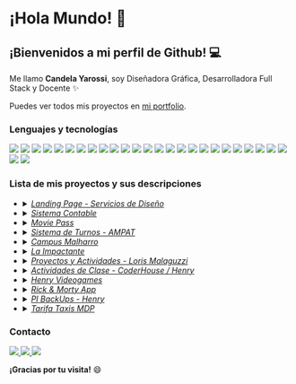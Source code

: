 # ¡Hola Mundo! 🤗

## **¡Bienvenidos a mi perfil de Github!** 💻

Me llamo **Candela Yarossi**, soy Diseñadora Gráfica, Desarrolladora Full Stack y Docente ✨

Puedes ver todos mis proyectos en <a href="#">mi portfolio</a>.

### Lenguajes y tecnologías

<img src="https://img.shields.io/badge/Git-F05032?logo=git&logoColor=fff"/>
<img src="https://img.shields.io/badge/C-black?logo=c&logoColor=fff"/>
<img src="https://img.shields.io/badge/C++-grey?logo=cplusplus&logoColor=fff"/>
<img src="https://img.shields.io/badge/HTML-E34F26?logo=html5&logoColor=fff"/>
<img src="https://img.shields.io/badge/CSS-1572B6?logo=css3&logoColor=fff"/>
<img src="https://img.shields.io/badge/Boostrap-7952B3?logo=bootstrap&logoColor=fff"/>
<img src="https://img.shields.io/badge/UIkit-2396F3?logo=uikit&logoColor=fff"/>
<img src="https://img.shields.io/badge/Java-brown?logo=java&logoColor=fff"/>
<img src="https://img.shields.io/badge/PHP-777BB4?logo=php&logoColor=fff"/>
<img src="https://img.shields.io/badge/Python-3776AB?logo=python&logoColor=fff"/>
<img src="https://img.shields.io/badge/Lua-2C2D72?logo=lua&logoColor=fff"/>
<img src="https://img.shields.io/badge/JavaScript-F7DF1E?logo=javascript&logoColor=000"/>
<img src="https://img.shields.io/badge/JQuery-0769AD?logo=jquery&logoColor=fff"/>
<img src="https://img.shields.io/badge/AJAX-red?logo=ajax&logoColor=fff"/>
<img src="https://img.shields.io/badge/NodeJS-339933?logo=nodedotjs&logoColor=fff"/>
<img src="https://img.shields.io/badge/Express-black?logo=express&logoColor=fff"/>
<img src="https://img.shields.io/badge/Jest-C21325?logo=jest&logoColor=fff"/>
<img src="https://img.shields.io/badge/Mocha-8D6748?logo=mocha&logoColor=fff"/>
<img src="https://img.shields.io/badge/Supertest-grey?logo=supertest&logoColor=fff"/>
<img src="https://img.shields.io/badge/ReactJS-61DAFB?logo=react&logoColor=000"/>
<img src="https://img.shields.io/badge/Vite-646CFF?logo=vite&logoColor=fff"/>
<img src="https://img.shields.io/badge/Redux-764ABC?logo=redux&logoColor=fff"/>
<img src="https://img.shields.io/badge/Styled%20Components-DB7093?logo=styled-components&logoColor=fff"/>
<img src="https://img.shields.io/badge/MySQL-4479A1?logo=mysql&logoColor=fff"/>
<img src="https://img.shields.io/badge/MariaDB-003545?logo=mariadb&logoColor=fff"/>
<img src="https://img.shields.io/badge/PostgreSQL-4169E1?logo=postgresql&logoColor=fff"/>
<img src="https://img.shields.io/badge/Sequelize-52B0E7?logo=sequelize&logoColor=fff"/>

### Lista de mis proyectos y sus descripciones

<ul> 
    <li>
        <details>
            <summary><a href="#"><i>Landing Page - Servicios de Diseño</i></a></summary>
        </details>
    </li>
    <li>
        <details>
            <summary><a href="#"><i>Sistema Contable</i></a></summary>
        </details>
    </li>
    <li>
        <details>
            <summary><a href="#"><i>Movie Pass</i></a></summary>
        </details>
    </li>
    <li>
        <details>
            <summary><a href="#"><i>Sistema de Turnos - AMPAT</i></a></summary>
        </details>
    </li>
    <li>
        <details>
            <summary><a href="#"><i>Campus Malharro</i></a></summary>
        </details>
    </li>
    <li>
        <details>
            <summary><a href="#"><i>La Impactante</i></a></summary>
        </details>
    </li>
    <li>
        <details>
            <summary><a href="#"><i>Proyectos y Actividades - Loris Malaguzzi</i></a></summary>
        </details>
    </li>
    <li>
        <details>
            <summary><a href="#"><i>Actividades de Clase - CoderHouse / Henry</i></a></summary>
        </details>
    </li>
    <li>
        <details>
            <summary><a href="#"><i>Henry Videogames</i></a></summary>
        </details>
    </li>
    <li>
        <details>
            <summary><a href="#"><i>Rick & Morty App</i></a></summary>
        </details>
    </li>
    <li>
        <details>
            <summary><a href="#"><i>PI BackUps - Henry</i></a></summary>
        </details>
    </li>
    <li>
        <details>
            <summary><a href="#"><i>Tarifa Taxis MDP</i></a></summary>
        </details>
    </li>
</ul>

### Contacto

<a href="mailto:candyarossi@gmail.com">
    <img src="https://img.shields.io/badge/Gmail-red?logo=gmail&logoColor=fff"/>
</a>
<a href="https://www.linkedin.com/in/candela-yarossi/">
    <img src="https://img.shields.io/badge/Linkedin-0A66C2?logo=linkedin&logoColor=fff"/>
</a>
<a href="https://github.com/candyarossi">
    <img src="https://img.shields.io/badge/Github-purple?logo=github&logoColor=fff"/>
</a>

<br>

**¡Gracias por tu visita!** 😄
